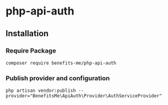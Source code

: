 # php-api-auth

## Installation

### Require Package
```shell
composer require benefits-me/php-api-auth
```

### Publish provider and configuration
```shell
php artisan vendor:publish --provider="BenefitsMe\ApiAuth\Provider\AuthServiceProvider"
```
